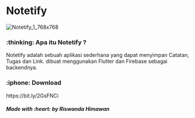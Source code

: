 # Notetify
![Notetify_1_768x768](https://user-images.githubusercontent.com/35683696/95124037-10da9900-077d-11eb-9e41-d7d9ca8fb954.png)

<h3> :thinking: Apa itu Notetify ? </h3>

<p> Notetify adalah sebuah aplikasi sederhana yang dapat menyimpan Catatan, Tugas dan Link. 
dibuat menggunakan Flutter dan Firebase sebagai backendnya.</p>
  
<h3> :iphone: Download </h3>
<p> https://bit.ly/2GsFNCi</p>

<h5> Made with :heart: by Riswanda Himawan </h3>

